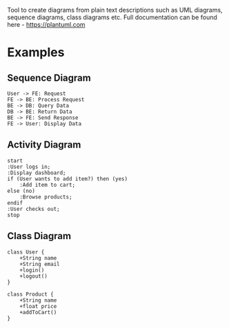 Tool to create diagrams from plain text descriptions such as UML diagrams, sequence diagrams, class diagrams etc. Full documentation can be found here - https://plantuml.com
# Examples
## Sequence Diagram
```plantuml
User -> FE: Request 
FE -> BE: Process Request 
BE -> DB: Query Data 
DB -> BE: Return Data 
BE -> FE: Send Response 
FE -> User: Display Data
```

## Activity Diagram
```plantuml
start 
:User logs in; 
:Display dashboard; 
if (User wants to add item?) then (yes) 
	:Add item to cart; 
else (no) 
	:Browse products; 
endif 
:User checks out; 
stop
```
## Class Diagram
```plantuml
class User { 
	+String name 
	+String email 
	+login() 
	+logout() 
} 

class Product { 
	+String name 
	+float price 
	+addToCart() 
}
```
